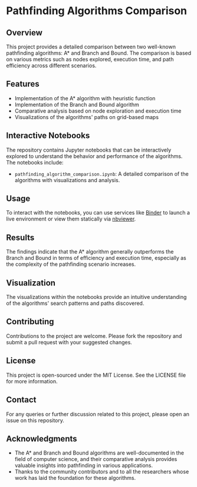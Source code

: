 # Pathfinding Algorithms Comparison

## Overview
This project provides a detailed comparison between two well-known pathfinding algorithms: A* and Branch and Bound. The comparison is based on various metrics such as nodes explored, execution time, and path efficiency across different scenarios.

## Features
- Implementation of the A* algorithm with heuristic function
- Implementation of the Branch and Bound algorithm
- Comparative analysis based on node exploration and execution time
- Visualizations of the algorithms' paths on grid-based maps

## Interactive Notebooks
The repository contains Jupyter notebooks that can be interactively explored to understand the behavior and performance of the algorithms. The notebooks include:
- `pathfinding_algorithm_comparison.ipynb`: A detailed comparison of the algorithms with visualizations and analysis.

## Usage
To interact with the notebooks, you can use services like [Binder](https://mybinder.org/) to launch a live environment or view them statically via [nbviewer](https://nbviewer.jupyter.org/).

## Results
The findings indicate that the A* algorithm generally outperforms the Branch and Bound in terms of efficiency and execution time, especially as the complexity of the pathfinding scenario increases.

## Visualization
The visualizations within the notebooks provide an intuitive understanding of the algorithms' search patterns and paths discovered.

## Contributing
Contributions to the project are welcome. Please fork the repository and submit a pull request with your suggested changes.

## License
This project is open-sourced under the MIT License. See the LICENSE file for more information.

## Contact
For any queries or further discussion related to this project, please open an issue on this repository.

## Acknowledgments
- The A* and Branch and Bound algorithms are well-documented in the field of computer science, and their comparative analysis provides valuable insights into pathfinding in various applications.
- Thanks to the community contributors and to all the researchers whose work has laid the foundation for these algorithms.

